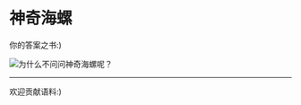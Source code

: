 # 神奇海螺

你的答案之书:)

![为什么不问问神奇海螺呢？](https://img.moegirl.org.cn/common/7/7b/SpongeBob_SquarePants.jpg)

------

欢迎贡献语料:)